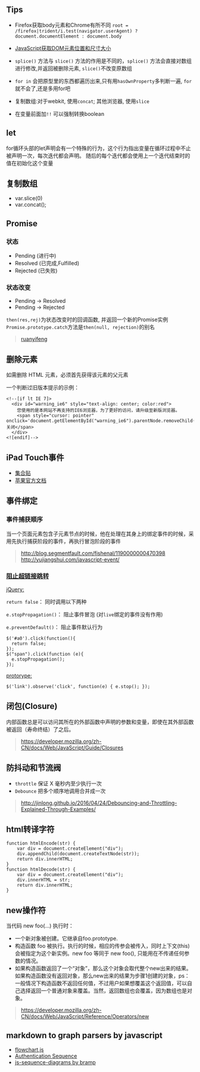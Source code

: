 ## Tips

* Firefox获取body元素和Chrome有所不同 `root = /firefox|trident/i.test(navigator.userAgent) ? document.documentElement : document.body
`

* [JavaScript获取DOM元素位置和尺寸大小](http://www.cnblogs.com/dolphinX/archive/2012/11/19/2777756.html)

* `splice()` 方法与 `slice()` 方法的作用是不同的，`splice()` 方法会直接对数组进行修改,并返回被删除元素, `slice()`不改变原数组

* `for in` 会把原型里的东西都遍历出来,只有用`hasOwnProperty`多判断一遍, `for`就不会了,还是多用for吧

* 复制数组:对于webkit, 使用`concat`; 其他浏览器, 使用`slice`

* 在变量前面加`!!` 可以强制转换boolean

## let
for循环头部的let声明会有一个特殊的行为，这个行为指出变量在循环过程中不止被声明一次，每次迭代都会声明。 随后的每个迭代都会使用上一个迭代结束时的值在初始化这个变量

## 复制数组
* var.slice(0)
* var.concat();

## Promise

### 状态
* Pending (进行中)
* Resolved (已完成,Fulfilled)
* Rejected (已失败)

### 状态改变
* Pending -> Resolved
* Pending -> Rejected

`then(res,rej)`为状态改变时的回调函数, 并返回一个新的Promise实例
`Promise.prototype.catch`方法是`then(null, rejection)`的别名

> [ruanyifeng](http://es6.ruanyifeng.com/#docs/promise)

## 删除元素
如需删除 HTML 元素，必须首先获得该元素的父元素

一个判断过旧版本提示的示例：

    <!--[if lt IE 7]>
      <div id="warning_ie6" style="text-align: center; color:red">
        您使用的是本网站不再支持的IE6浏览器，为了更好的访问，请升级至新版浏览器。
        <span style="cursor: pointer" onclick='document.getElementById("warning_ie6").parentNode.removeChild(document.getElementById("warning_ie6"))'>关闭</span>
      </div>
    <![endif]-->

## iPad Touch事件
* [集合贴](http://m.oschina.net/blog/88086)
* [苹果官方文档](https://developer.apple.com/library/safari/documentation/AppleApplications/Reference/SafariWebContent/HandlingEvents/HandlingEvents.html)

## 事件绑定
### 事件捕获顺序
当一个页面元素包含子元素节点的时候，他在处理在其身上的绑定事件的时候，采用先执行捕获阶段的事件，再执行冒泡阶段的事件
> http://blog.segmentfault.com/fishenal/1190000000470398
> http://yujiangshui.com/javascript-event/

### [阻止超链接跳转](http://www.suchso.com/projecteactual/javascript-event-up-stopPropagation-cancelBubble.html)
[jQuery:](http://blog.csdn.net/woshixuye/article/details/7422985)

`return false`： 同时调用以下两种

`e.stopPropagation()`： 阻止事件冒泡 (对`live`绑定的事件没有作用)

`e.preventDefault()`： 阻止事件默认行为

    $('#a0').click(function(){  
      return false;  
    });  
    $("span").click(function (e){
      e.stopPropagation();
    });

[protorype:](http://stackoverflow.com/questions/1399613/disable-link-with-the-prototype-observe-method)

    $('link').observe('click', function(e) { e.stop(); });

## 闭包(Closure)
内部函数总是可以访问其所在的外部函数中声明的参数和变量，即使在其外部函数被返回（寿命终结）了之后。
> https://developer.mozilla.org/zh-CN/docs/Web/JavaScript/Guide/Closures


## 防抖动和节流阀
* `throttle` 保证 X 毫秒内至少执行一次
* `Debounce` 把多个顺序地调用合并成一次
> http://jinlong.github.io/2016/04/24/Debouncing-and-Throttling-Explained-Through-Examples/

## html转译字符
```
function htmlEncode(str) {
    var div = document.createElement("div");
    div.appendChild(document.createTextNode(str));
    return div.innerHTML;
}
function htmlDecode(str) {
    var div = document.createElement("div");
    div.innerHTML = str;
    return div.innerHTML;
}
```

## new操作符
当代码 new foo(...) 执行时：
* 一个新对象被创建。它继承自foo.prototype.
* 构造函数 foo 被执行。执行的时候，相应的传参会被传入，同时上下文(this)会被指定为这个新实例。new foo 等同于 new foo(), 只能用在不传递任何参数的情况。
* 如果构造函数返回了一个“对象”，那么这个对象会取代整个new出来的结果。如果构造函数没有返回对象，那么new出来的结果为步骤1创建的对象，ps：一般情况下构造函数不返回任何值，不过用户如果想覆盖这个返回值，可以自己选择返回一个普通对象来覆盖。当然，返回数组也会覆盖，因为数组也是对象。

> https://developer.mozilla.org/zh-CN/docs/Web/JavaScript/Reference/Operators/new

## markdown to graph parsers by javascript
* [flowchart.js](flowchart.js.org)
* [Authentication Sequence](https://www.websequencediagrams.com)
* [js-sequence-diagrams by bramp](https://bramp.github.io/js-sequence-diagrams/)

